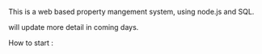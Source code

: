 This is a web based property mangement system, using node.js and SQL. 

will update more detail in coming days. 


How to start : 